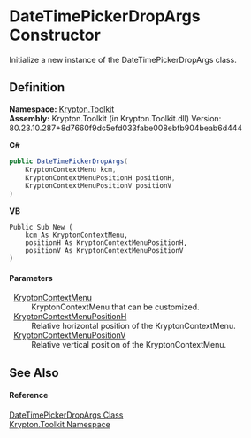 # DateTimePickerDropArgs Constructor


Initialize a new instance of the DateTimePickerDropArgs class.



## Definition
**Namespace:** <a href="79d2eac2-21f4-54ff-7552-b20c33c30600.md">Krypton.Toolkit</a>  
**Assembly:** Krypton.Toolkit (in Krypton.Toolkit.dll) Version: 80.23.10.287+8d7660f9dc5efd033fabe008ebfb904beab6d444

**C#**
``` C#
public DateTimePickerDropArgs(
	KryptonContextMenu kcm,
	KryptonContextMenuPositionH positionH,
	KryptonContextMenuPositionV positionV
)
```
**VB**
``` VB
Public Sub New ( 
	kcm As KryptonContextMenu,
	positionH As KryptonContextMenuPositionH,
	positionV As KryptonContextMenuPositionV
)
```



#### Parameters
<dl><dt>  <a href="be1800e7-d2d1-ad14-d15d-ac42eaa8392b.md">KryptonContextMenu</a></dt><dd>KryptonContextMenu that can be customized.</dd><dt>  <a href="e14d503c-1799-70b9-5aed-d1fffac53725.md">KryptonContextMenuPositionH</a></dt><dd>Relative horizontal position of the KryptonContextMenu.</dd><dt>  <a href="b8857d05-ca25-008f-ce37-32bcc9005462.md">KryptonContextMenuPositionV</a></dt><dd>Relative vertical position of the KryptonContextMenu.</dd></dl>

## See Also


#### Reference
<a href="9c891425-5f0e-fa0d-4a73-1e3516aebc41.md">DateTimePickerDropArgs Class</a>  
<a href="79d2eac2-21f4-54ff-7552-b20c33c30600.md">Krypton.Toolkit Namespace</a>  
